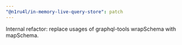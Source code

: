 ```yaml
---
"@n1ru4l/in-memory-live-query-store": patch
---
```


Internal refactor: replace usages of graphql-tools wrapSchema with mapSchema.
